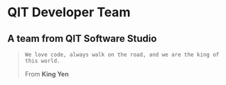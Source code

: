 # QIT Developer Team

## A team from QIT Software Studio

> `We love code, always walk on the road, and we are the king of this world.`
>  
> From **King Yen**
